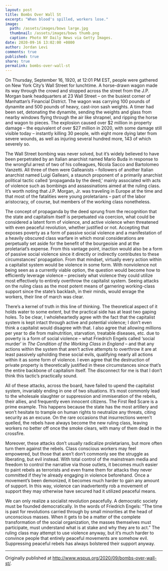 ```yaml
---
layout: post
title: Bombs Over Wall St
excerpt: "When blood's spilled, workers lose."
image: 
  path: /assets/images/bows large.jpg
  thumbnail: /assets/images/bows thumb.png
  caption: Photo NY Daily News via Getty Images.
date: 2020-09-16 13:02:00 +0800
author: Jordan Levi
comments: true
published: true
share: true
permalink: bombs-over-wall-st
---
```

On Thursday, September 16, 1920, at 12:01 PM EST, people were gathered on New York City’s Wall Street for lunchtime. A horse-drawn wagon made its way through the crowd and stopped across the street from the J.P. Morgan bank headquarters at 23 Wall Street – on the busiest corner of Manhattan’s Financial District. The wagon was carrying 100 pounds of dynamite and 500 pounds of heavy, cast-iron sash weights. A timer had been set, detonating the dynamite, sending the weights and glass from nearby windows flying through the air like shrapnel, and ripping the horse and wagon to pieces. The explosion caused over $2 million in property damage – the equivalent of over $27 million in 2020, with some damage still visible today – instantly killing 30 people, with eight more dying later from severe wounds, as well as injuring several hundred more, 143 of which severely so. 

The Wall Street bombing was never solved, but it’s widely believed to have been perpetrated by an Italian anarchist named Mario Buda in response to the wrongful arrest of two of his colleagues, Nicola Sacco and Bartolomeo Vanzetti. All three of them were Galleanists – followers of another Italian anarchist named Luigi Galleani, a staunch proponent of a primarily anarchist political tactic called ‘propaganda by the deed,’ mainly associated with acts of violence such as bombings and assassinations aimed at the ruling class. It’s worth noting that J.P. Morgan, Jr. was traveling in Europe at the time and that most of the fatalities were young proletarians – part of the labor aristocracy, of course, but members of the working class nonetheless. 

The concept of propaganda by the deed sprung from the recognition that the state and capitalism itself is perpetuated via coercion, what could be considered a latent form of violence, and active violence when threatened with even peaceful revolution, whether justified or not. Accepting that exposes poverty as a form of passive social violence and a manifestation of a heavily obscured class warfare in which moral considerations are perpetually set aside for the benefit of the bourgeoisie and at the proletariat’s expense. From this vantage point, inaction would also be a form of passive social violence since it directly or indirectly contributes to these circumstances’ propagation. From that mindset, virtually every action within a capitalist system would be violence in some form. With nonviolence not being seen as a currently viable option, the question would become how to efficiently leverage violence – precisely what violence they could utilize most effectively to entirely overthrow the capitalist system. Seeing attacks on the ruling class as the most potent means of garnering working-class support since the state’s backlash, in their minds, would enrage the workers, their line of march was clear. 

There’s a kernel of truth in this line of thinking. The theoretical aspect of it holds water to some extent, but the practical side has at least two gaping holes. To be clear, I wholeheartedly agree with the fact that the capitalist system is kept intact through active and potential violence; I don’t even think a capitalist would disagree with that. I also agree that allowing millions per year to die from malnutrition, starvation, treatable diseases, etc. due to poverty is a form of social violence – what Friedrich Engels called ‘social murder’ in <i>The Condition of the Working Class in England</i> – and that any actions within the system that aren’t active attempts to overthrow it are at least passively upholding these social evils, qualifying nearly all actions within it as some form of violence. I even agree that the destruction of private property is theoretically justified in these circumstances since that’s the entire backbone of capitalism itself. The disconnect for me is that I don’t think this tactic’s practically sound. 

All of these attacks, across the board, have failed to upend the capitalist system, invariably ending in one of two situations. It’s most commonly lead to the wholesale slaughter or suppression and immiseration of the rebels, their allies, and frequently even innocent citizens. The First Red Scare is a prime example. This happens because the state has the most artillery and won’t hesitate to trample on human rights to neutralize any threats, citing security as an excuse. On the rare occasions that insurrections weren’t quelled, the rebels have always become the new ruling class, leaving workers no better off once the smoke clears, with many of them dead in the crossfire. 

Moreover, these attacks don’t usually radicalize proletarians, but more often turn them against the rebels. Class conscious workers may feel empowered, but those that aren’t don’t commonly see the struggle as liberating, but evil instead. With total control of the mainstream media and freedom to control the narrative via those outlets, it becomes much easier to paint rebels as terrorists and even frame them for attacks they never committed if they’re already engaging in violence beforehand. Once a movement’s been demonized, it becomes much harder to gain any amount of support. In this way, violence can inadvertently rob a movement of support they may otherwise have secured had it utilized peaceful means. 

We can only realize a socialist revolution peacefully. A democratic society must be founded democratically. In the words of Friedrich Engels: “The time is past for revolutions carried through by small minorities at the head of unconscious masses. When it gets to be a matter of the complete transformation of the social organization, the masses themselves must participate, must understand what is at stake and why they are to act.” The ruling class may attempt to use violence anyway, but it’s much harder to convince people that entirely peaceful movements are somehow evil. Suppressing peaceful rebels has always bolstered their support anyway.

<hr>

Originally published at <a href="url">http://www.wspus.org/2020/09/bombs-over-wall-st/</a>.
